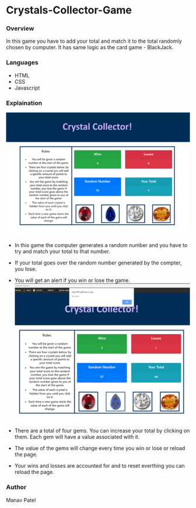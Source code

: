 # Crystals-Collector-Game

### Overview

In this game you have to add your total and match it to the total randomly chosen by computer. It has same logic as the card game - BlackJack.

### Languages

* HTML
* CSS
* Javascript


### Explaination


![Initial Screenshot](assets/images/Initial.PNG)

* In this game the computer generates a random number and you have to try and match your total to that number.
* If your total goes over the random number generated by the compter, you lose.
* You will get an alert if you win or lose the game.
![Alert](assets/images/alert.PNG)


* There are a total of four gems. You can increase your total by clicking on them. Each gem will have a value associated with it.
* The value of the gems will change every time you win or lose or reload the page.
* Your wins and losses are accounted for and to reset everthing you can reload the page.

### Author

Manav Patel
